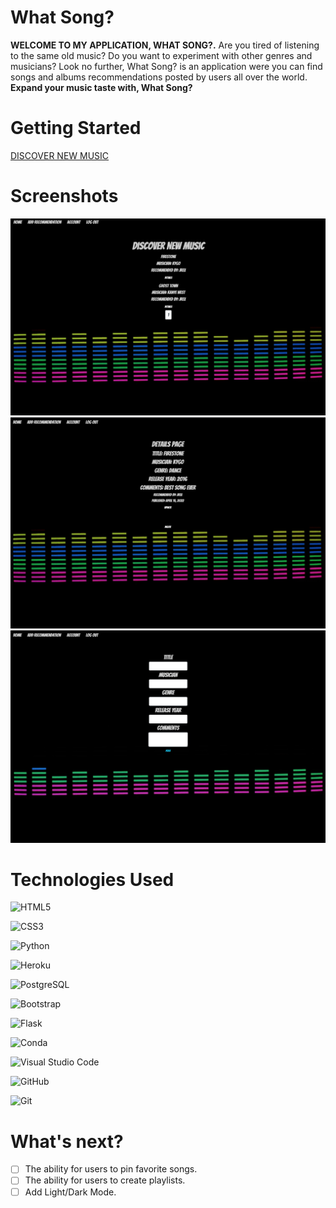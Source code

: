 # What Song?

**WELCOME TO MY APPLICATION, WHAT SONG?.** Are you tired of listening to the same old music? Do you want to experiment with other genres and musicians? Look no further, What Song? is an application were you can find songs and albums recommendations posted by users all over the world. **Expand your music taste with, What Song?**


# Getting Started

<a href="https://what-song-jr.herokuapp.com/">DISCOVER NEW MUSIC</a>

# Screenshots

<img src="./myapp/static/images/W1.png" alt="Wireframe">
<img src="./myapp/static/images/W2.png" alt="Wireframe">
<img src="./myapp/static/images/W3.png" alt="WireframeFinish">

# Technologies Used

  ![HTML5](https://img.shields.io/badge/HTML5-E34F26?style=for-the-badge&logo=html5&logoColor=white)

  ![CSS3](https://img.shields.io/badge/CSS3-1572B6?style=for-the-badge&logo=css3&logoColor=white)

  ![Python](https://img.shields.io/badge/Python-FFD43B?style=for-the-badge&logo=python&logoColor=blue)

  ![Heroku](https://img.shields.io/badge/Heroku-430098?style=for-the-badge&logo=heroku&logoColor=white)

  ![PostgreSQL](https://img.shields.io/badge/PostgreSQL-316192?style=for-the-badge&logo=postgresql&logoColor=white)

  ![Bootstrap](https://img.shields.io/badge/Bootstrap-563D7C?style=for-the-badge&logo=bootstrap&logoColor=white)

  ![Flask](https://img.shields.io/badge/Flask-000000?style=for-the-badge&logo=flask&logoColor=white)

  ![Conda](https://img.shields.io/badge/conda-342B029.svg?&style=for-the-badge&logo=anaconda&logoColor=white)

  ![Visual Studio Code](https://img.shields.io/badge/Visual_Studio_Code-0078D4?style=for-the-badge&logo=visual%20studio%20code&logoColor=white)

  ![GitHub](https://img.shields.io/badge/github-%23121011.svg?style=for-the-badge&logo=github&logoColor=white)

  ![Git](https://img.shields.io/badge/GIT-E44C30?style=for-the-badge&logo=git&logoColor=white)

# What's next?

- [ ] The ability for users to pin favorite songs.
- [ ] The ability for users to create playlists. 
- [ ] Add Light/Dark Mode.